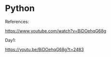 # Python

References:

https://www.youtube.com/watch?v=BiDOehqG68g

Day1:

https://youtu.be/BiDOehqG68g?t=2483
